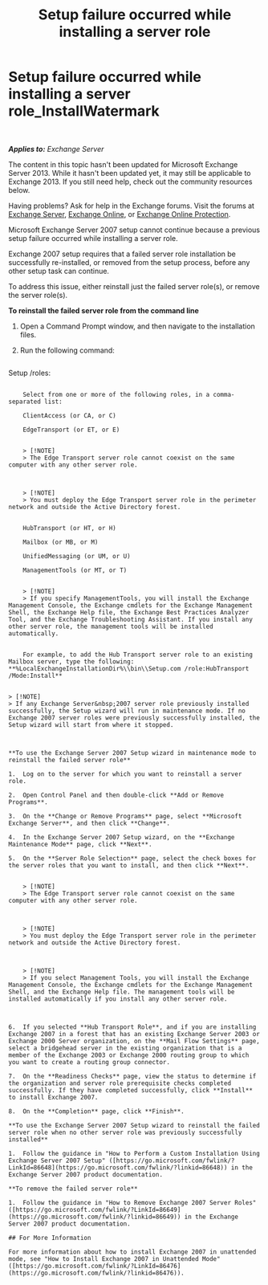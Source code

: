 ﻿---
title: 'Setup failure occurred while installing a server role'
TOCTitle: Setup failure occurred while installing a server role_InstallWatermark
ms:assetid: ad89ebd5-f9bb-40c1-8811-09b145c2b341
ms:mtpsurl: https://technet.microsoft.com/en-us/library/ms.exch.setupreadiness.installwatermark(v=EXCHG.150)
ms:contentKeyID: 46629079
ms.date: 12/09/2016
mtps_version: v=EXCHG.150
---

# Setup failure occurred while installing a server role\_InstallWatermark

 

_**Applies to:** Exchange Server_


The content in this topic hasn't been updated for Microsoft Exchange Server 2013. While it hasn't been updated yet, it may still be applicable to Exchange 2013. If you still need help, check out the community resources below.

Having problems? Ask for help in the Exchange forums. Visit the forums at [Exchange Server](https://go.microsoft.com/fwlink/p/?linkid=60612), [Exchange Online](https://go.microsoft.com/fwlink/p/?linkid=267542), or [Exchange Online Protection](https://go.microsoft.com/fwlink/p/?linkid=285351).

Microsoft Exchange Server 2007 setup cannot continue because a previous setup failure occurred while installing a server role.

Exchange 2007 setup requires that a failed server role installation be successfully re-installed, or removed from the setup process, before any other setup task can continue.

To address this issue, either reinstall just the failed server role(s), or remove the server role(s).

**To reinstall the failed server role from the command line**

1.  Open a Command Prompt window, and then navigate to the installation files.

2.  Run the following command:
    
    ```powershell
Setup /roles:<Failed Server Role>
```
    
    Select from one or more of the following roles, in a comma-separated list:
    
    ClientAccess (or CA, or C)
    
    EdgeTransport (or ET, or E)
    

    > [!NOTE]
    > The Edge Transport server role cannot coexist on the same computer with any other server role.

    

    > [!NOTE]
    > You must deploy the Edge Transport server role in the perimeter network and outside the Active Directory forest.

    
    HubTransport (or HT, or H)
    
    Mailbox (or MB, or M)
    
    UnifiedMessaging (or UM, or U)
    
    ManagementTools (or MT, or T)
    

    > [!NOTE]
    > If you specify ManagementTools, you will install the Exchange Management Console, the Exchange cmdlets for the Exchange Management Shell, the Exchange Help file, the Exchange Best Practices Analyzer Tool, and the Exchange Troubleshooting Assistant. If you install any other server role, the management tools will be installed automatically.

    
    For example, to add the Hub Transport server role to an existing Mailbox server, type the following: **%LocalExchangeInstallationDir%\\bin\\Setup.com /role:HubTransport /Mode:Install**


> [!NOTE]
> If any Exchange Server&nbsp;2007 server role previously installed successfully, the Setup wizard will run in maintenance mode. If no Exchange 2007 server roles were previously successfully installed, the Setup wizard will start from where it stopped.



**To use the Exchange Server 2007 Setup wizard in maintenance mode to reinstall the failed server role**

1.  Log on to the server for which you want to reinstall a server role.

2.  Open Control Panel and then double-click **Add or Remove Programs**.

3.  On the **Change or Remove Programs** page, select **Microsoft Exchange Server**, and then click **Change**.

4.  In the Exchange Server 2007 Setup wizard, on the **Exchange Maintenance Mode** page, click **Next**.

5.  On the **Server Role Selection** page, select the check boxes for the server roles that you want to install, and then click **Next**.
    

    > [!NOTE]
    > The Edge Transport server role cannot coexist on the same computer with any other server role.

    

    > [!NOTE]
    > You must deploy the Edge Transport server role in the perimeter network and outside the Active Directory forest.

    

    > [!NOTE]
    > If you select Management Tools, you will install the Exchange Management Console, the Exchange cmdlets for the Exchange Management Shell, and the Exchange Help file. The management tools will be installed automatically if you install any other server role.



6.  If you selected **Hub Transport Role**, and if you are installing Exchange 2007 in a forest that has an existing Exchange Server 2003 or Exchange 2000 Server organization, on the **Mail Flow Settings** page, select a bridgehead server in the existing organization that is a member of the Exchange 2003 or Exchange 2000 routing group to which you want to create a routing group connector.

7.  On the **Readiness Checks** page, view the status to determine if the organization and server role prerequisite checks completed successfully. If they have completed successfully, click **Install** to install Exchange 2007.

8.  On the **Completion** page, click **Finish**.

**To use the Exchange Server 2007 Setup wizard to reinstall the failed server role when no other server role was previously successfully installed**

1.  Follow the guidance in "How to Perform a Custom Installation Using Exchange Server 2007 Setup" ([https://go.microsoft.com/fwlink/?LinkId=86648](https://go.microsoft.com/fwlink/?linkid=86648)) in the Exchange Server 2007 product documentation.

**To remove the failed server role**

1.  Follow the guidance in "How to Remove Exchange 2007 Server Roles" ([https://go.microsoft.com/fwlink/?LinkId=86649](https://go.microsoft.com/fwlink/?linkid=86649)) in the Exchange Server 2007 product documentation.

## For More Information

For more information about how to install Exchange 2007 in unattended mode, see "How to Install Exchange 2007 in Unattended Mode" ([https://go.microsoft.com/fwlink/?LinkId=86476](https://go.microsoft.com/fwlink/?linkid=86476)).

